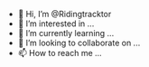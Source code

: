 - 👋 Hi, I’m @Ridingtracktor
- 👀 I’m interested in ...
- 🌱 I’m currently learning ...
- 💞️ I’m looking to collaborate on ...
- 📫 How to reach me ...

<!---
Ridingtracktor/Ridingtracktor is a ✨ special ✨ repository because its `README.md` (this file) appears on your GitHub profile.
You can click the Preview link to take a look at your changes.
--->
